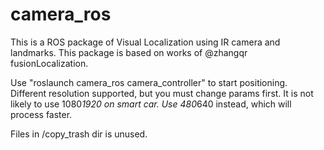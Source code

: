 # camera_ros

This is a ROS package of Visual Localization using IR camera and landmarks.
This package is based on works of @zhangqr fusionLocalization.

Use "roslaunch camera_ros camera_controller" to start positioning.
Different resolution supported, but you must change params first. 
It is not likely to use 1080*1920 on smart car. Use 480*640 instead, which will process faster.

Files in /copy_trash dir is unused.